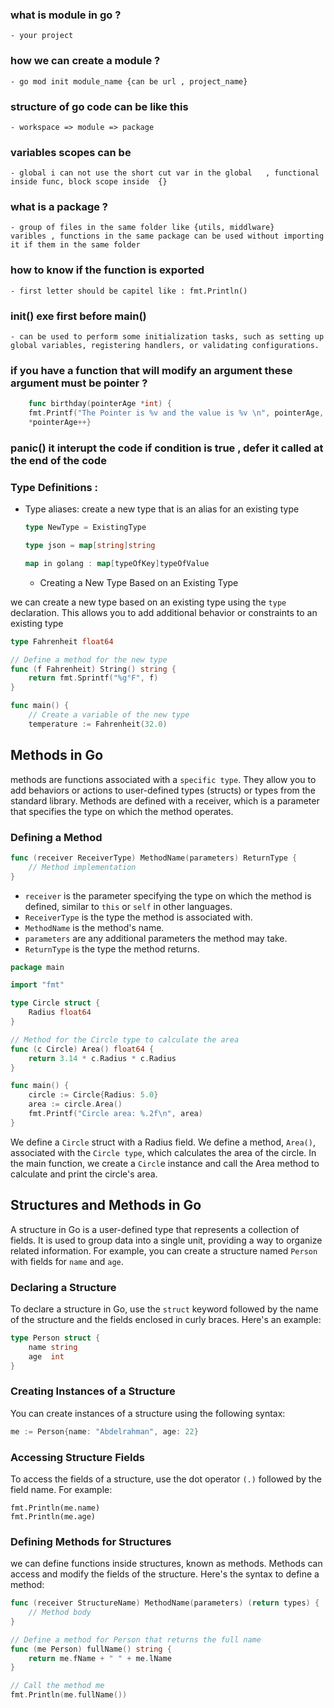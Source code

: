 ### what is module in go ?
    - your project 

### how we can create a module ?
    - go mod init module_name {can be url , project_name}

### structure of go code can be like this 
    - workspace => module => package

### variables scopes can be 
    - global i can not use the short cut var in the global   , functional inside func, block scope inside  {}    

### what is a package ?
    - group of files in the same folder like {utils, middlware}
    varibles , functions in the same package can be used without importing it if them in the same folder 

### how to know if the function is exported 
    - first letter should be capitel like : fmt.Println()
### init() exe first before main() 
    - can be used to perform some initialization tasks, such as setting up global variables, registering handlers, or validating configurations.

### if you have a function that will modify an argument these argument must be pointer ?
``` go
    func birthday(pointerAge *int) {
	fmt.Printf("The Pointer is %v and the value is %v \n", pointerAge, *pointerAge)
	*pointerAge++}

```

### panic() it interupt the code if condition is true  , defer it called at the end of the code 

###  Type Definitions :

- Type aliases: create a new type that is an alias for an existing type
    ```go
    type NewType = ExistingType
    ```
    
     ```go
    type json = map[string]string
    ```
    ```go
    map in golang : map[typeOfKey]typeOfValue
    ```
    - Creating a New Type Based on an Existing Type
 
 we can create a new type based on an existing type using the `type` declaration. This allows you to add additional behavior or constraints to an existing type

```go
type Fahrenheit float64

// Define a method for the new type
func (f Fahrenheit) String() string {
    return fmt.Sprintf("%g°F", f)
}

func main() {
    // Create a variable of the new type
    temperature := Fahrenheit(32.0)

```
## Methods in Go

methods are functions associated with a `specific type`. They allow you to add behaviors or actions to user-defined types (structs) or types from the standard library. Methods are defined with a receiver, which is a parameter that specifies the type on which the method operates.

### Defining a Method

```go
func (receiver ReceiverType) MethodName(parameters) ReturnType {
    // Method implementation
}
```
- `receiver` is the parameter specifying the type on which the method is defined, similar to `this` or `self` in other languages.
- `ReceiverType` is the type the method is associated with.
- `MethodName` is the method's name.
- `parameters` are any additional parameters the method may take.
- `ReturnType` is the type the method returns.

```go
package main

import "fmt"

type Circle struct {
    Radius float64
}

// Method for the Circle type to calculate the area
func (c Circle) Area() float64 {
    return 3.14 * c.Radius * c.Radius
}

func main() {
    circle := Circle{Radius: 5.0}
    area := circle.Area()
    fmt.Printf("Circle area: %.2f\n", area)
}

```

We define a `Circle` struct with a Radius field.
We define a method, `Area()`, associated with the `Circle type`, which calculates the area of the circle.
In the main function, we create a `Circl`e instance and call the Area method to calculate and print the circle's area.

## Structures and Methods in Go

A structure in Go is a user-defined type that represents a collection of fields. It is used to group data into a single unit, providing a way to organize related information. For example, you can create a structure named `Person` with fields for `name` and `age`.

### Declaring a Structure

To declare a structure in Go, use the `struct` keyword followed by the name of the structure and the fields enclosed in curly braces. Here's an example:

```go
type Person struct {
    name string
    age  int
}
```
### Creating Instances of a Structure
You can create instances of a structure using the following syntax:
```go
me := Person{name: "Abdelrahman", age: 22}
```
### Accessing Structure Fields
To access the fields of a structure, use the dot operator `(.)` followed by the field name. For example:
```
fmt.Println(me.name)
fmt.Println(me.age)
```
### Defining Methods for Structures

we can define functions inside structures, known as methods. Methods can access and modify the fields of the structure. Here's the syntax to define a method:
```go
func (receiver StructureName) MethodName(parameters) (return types) {
    // Method body
}
```
```go
// Define a method for Person that returns the full name
func (me Person) fullName() string {
    return me.fName + " " + me.lName
}

// Call the method me
fmt.Println(me.fullName())

```
